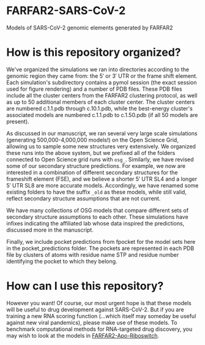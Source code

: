 # FARFAR2-SARS-CoV-2
Models of SARS-CoV-2 genomic elements generated by FARFAR2

# How is this repository organized?
We've organized the simulations we ran into directories according to the genomic region they came from: the 5′ or 3′ UTR or the frame shift element. Each simulation's subdirectory contains a pymol session (the exact session used for figure rendering) and a number of PDB files. These PDB files include all the cluster centers from the FARFAR2 clustering protocol, as well as up to 50 additional members of each cluster center. The cluster centers are numbered c.1.1.pdb through c.10.1.pdb, while the best-energy cluster's associated models are numbered c.1.1.pdb to c.1.50.pdb (if all 50 models are present).

As discussed in our manuscript, we ran several very large scale simulations (generating 500,000-4,000,000 models!) on the Open Science Grid, allowing us to sample some new structures very extensively. We organized these runs into the above system, but we prefixed all of the folders connected to Open Science grid runs with `osg_`. Similarly, we have revised some of our secondary structure predictions. For example, we now are interested in a combination of different secondary structures for the frameshift element (FSE), and we believe a shorter 5′ UTR SL4 and a longer 5′ UTR SL8 are more accurate models. Accordingly, we have renamed some existing folders to have the suffix `_old` as these models, while still valid, reflect secondary structure assumptions that are not current.

We have many collections of OSG models that compare different sets of secondary structure assumptions to each other. These simulations have infixes indicating the affiliated lab whose data inspired the predictions, discussed more in the manuscript.

Finally, we include pocket predictions from fpocket for the model sets here in the pocket_predictions folder. The pockets are represented in each PDB file by clusters of atoms with residue name STP and residue number identifying the pocket to which they belong.

# How can I use this repository?
However you want! Of course, our most urgent hope is that these models will be useful to drug development against SARS-CoV-2. But if you are training a new RNA scoring function (...which itself may someday be useful against new viral pandemics), please make use of these models. To benchmark computational methods for RNA-targeted drug discovery, you may wish to look at the models in [FARFAR2-Apo-Riboswitch](https://github.com/DasLab/FARFAR2-Apo-Riboswitch).
